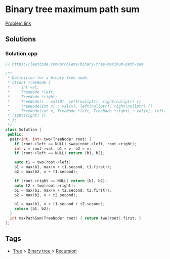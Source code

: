 # Binary tree maximum path sum

[Problem link](https://leetcode.com/problems/binary-tree-maximum-path-sum)

## Solutions


### Solution.cpp
```cpp
// https://leetcode.com/problems/binary-tree-maximum-path-sum

/**
 * Definition for a binary tree node.
 * struct TreeNode {
 *     int val;
 *     TreeNode *left;
 *     TreeNode *right;
 *     TreeNode() : val(0), left(nullptr), right(nullptr) {}
 *     TreeNode(int x) : val(x), left(nullptr), right(nullptr) {}
 *     TreeNode(int x, TreeNode *left, TreeNode *right) : val(x), left(left),
 * right(right) {}
 * };
 */
class Solution {
 public:
  pair<int, int> two(TreeNode* root) {
    if (root->left == NULL) swap(root->left, root->right);
    int v = root->val, b1 = v, b2 = v;
    if (root->left == NULL) return {b1, b2};

    auto t1 = two(root->left);
    b1 = max(b1, max(v + t1.second, t1.first));
    b2 = max(b2, v + t1.second);

    if (root->right == NULL) return {b1, b2};
    auto t2 = two(root->right);
    b1 = max(b1, max(v + t2.second, t2.first));
    b2 = max(b2, v + t2.second);

    b1 = max(b1, v + t1.second + t2.second);
    return {b1, b2};
  }
  int maxPathSum(TreeNode* root) { return two(root).first; }
};
```
## Tags

* [Tree](/README.md#Tree) > [Binary tree](/README.md#Tree-Binary_tree) > [Recursion](/README.md#Tree-Binary_tree-Recursion)
